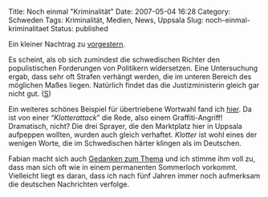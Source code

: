 Title: Noch einmal "Kriminalität"
Date: 2007-05-04 16:28
Category: Schweden
Tags: Kriminalität, Medien, News, Uppsala
Slug: noch-einmal-kriminalitaet
Status: published

Ein kleiner Nachtrag zu
[vorgestern](http://www.fiket.de/2007/05/02/die-aengstlichen-schweden/).

Es scheint, als ob sich zumindest die schwedischen Richter den
populistischen Forderungen von Politikern widersetzen. Eine Untersuchung
ergab, dass sehr oft Strafen verhängt werden, die im unteren Bereich des
möglichen Maßes liegen. Natürlich findet das die Justizministerin gleich
gar nicht gut. ([S](http://www.dn.se/DNet/jsp/polopoly.jsp?a=646062))

Ein weiteres schönes Beispiel für übertriebene Wortwahl fand ich
[hier](http://www.sr.se/cgi-bin/uppland/nyheter/artikel.asp?artikel=1346971).
Da ist von einer “*Klotterattack*” die Rede, also einem
Graffiti-Angriff! Dramatisch, nicht? Die drei Sprayer, die den
Marktplatz hier in Uppsala aufpeppen wollten, wurden auch gleich
verhaftet. *Klotter* ist wohl eines der wenigen Worte, die im
Schwedischen härter klingen als im Deutschen.

Fabian macht sich auch [Gedanken zum
Thema](http://hansbaer.p1atin.de/?p=284) und ich stimme ihm voll zu,
dass man sich oft wie in einem permanenten Sommerloch vorkommt.
Vielleicht liegt es daran, dass ich nach fünf Jahren immer noch
aufmerksam die deutschen Nachrichten verfolge.

